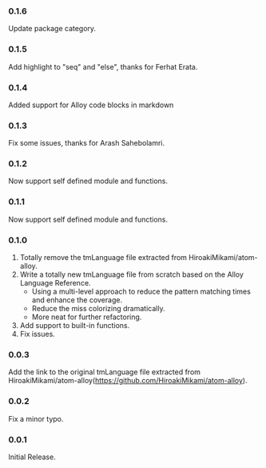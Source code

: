 ### 0.1.6

Update package category.

### 0.1.5

Add highlight to "seq" and "else", thanks for Ferhat Erata.

### 0.1.4

Added support for Alloy code blocks in markdown

### 0.1.3

Fix some issues, thanks for Arash Sahebolamri.

### 0.1.2

Now support self defined module and functions.

### 0.1.1

Now support self defined module and functions.

### 0.1.0

1. Totally remove the tmLanguage file extracted from HiroakiMikami/atom-alloy.
2. Write a totally new tmLanguage file from scratch based on the Alloy Language Reference.
    * Using a multi-level approach to reduce the pattern matching times and enhance the coverage. 
    * Reduce the miss colorizing dramatically.
    * More neat for further refactoring.
3. Add support to built-in functions.
4. Fix issues.

### 0.0.3

Add the link to the original tmLanguage file extracted from HiroakiMikami/atom-alloy(https://github.com/HiroakiMikami/atom-alloy).

### 0.0.2

Fix a minor typo.

### 0.0.1

Initial Release.
